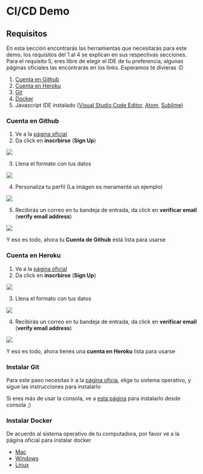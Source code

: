 # CI/CD Demo

## Requisitos

En esta sección encontrarás las herramientas que necesitarás para este demo, los requisitos del 1 al 4 se explican en sus respectivas secciones. Para el requisito 5, eres libre de elegir el IDE de tu preferencia, algunas páginas oficiales las encontrarás en los links.
Esperamos te divieras :D

1. [Cuenta en Github](#Cuenta-en-Github)
2. [Cuenta en Heroku](#Cuenta-en-Heroku)
3. [Git](#Instalar-Git)
4. [Docker](#Instalar-Docker)
5. Javascript IDE instalado ([Visual Studio Code Editor](https://code.visualstudio.com/download), [Atom](https://atom.io/), [Sublime](https://www.sublimetext.com/3))

### Cuenta en Github

1. Ve a la [página oficial](https://github.com/)
2. Da click en **inscrbirse** (**Sign Up**)

![](./images/gh_001.png)

3. Llena el formato con tus datos

![](./images/gh_002.png)

4. Personaliza tu perfil (La imágen es meramente un ejemplo)

![](./images/gh_003.png)

5. Recibirás un correo en tu bandeja de entrada, da click en **verificar email** (**verify email address**)

![](./images/gh_004.png)

Y eso es todo, ahora tu **Cuenta de Github** está lista para usarse

### Cuenta en Heroku

1. Ve a la [página oficial](https://id.heroku.com/login)
2. Da click en **inscrbirse** (**Sign Up**)

![](./images/h_001.png)

3. Llena el formato con tus datos

![](./images/h_002.png)

4.  Recibirás un correo en tu bandeja de entrada, da click en **verificar email** (**verify email address**)

![](./images/h_003.png)

Y eso es todo, ahora tienes una **cuenta en Heroku** lista para usarse

### Instalar Git

Para este paso necesitas ir a la [página oficia](https://git-scm.com/downloads), elige tu sistema operativo, y sigue las instrucciones para instalarlo

Si eres más de usar la consola, ve a [esta página](https://git-scm.com/book/en/v2/Getting-Started-Installing-Git) para instalarlo desde consola ;)

### Instalar Docker

De acuerdo al sistema operativo de tu computadora, por favor ve a la página oficial para instalar docker

- [Mac](https://docs.docker.com/docker-for-mac/install/)
- [Windows](https://docs.docker.com/docker-for-windows/install/)
- [Linux](https://docs.docker.com/engine/install/)

